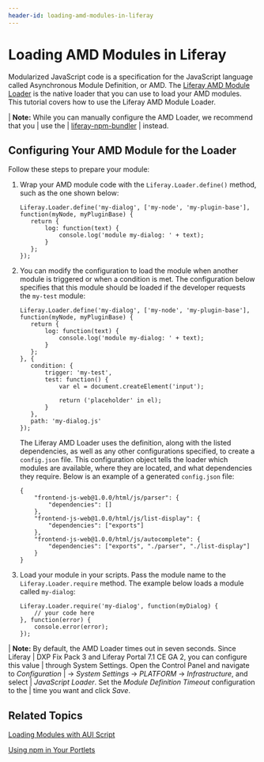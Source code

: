 ```yaml
---
header-id: loading-amd-modules-in-liferay
---
```


# Loading AMD Modules in Liferay

Modularized JavaScript code is a specification for the JavaScript language
called Asynchronous Module Definition, or AMD. The 
[Liferay AMD Module Loader](https://github.com/liferay/liferay-amd-loader#amd-module-loader) 
is the native loader that you can use to load your AMD modules. This tutorial
covers how to use the Liferay AMD Module Loader. 

| **Note:** While you can manually configure the AMD Loader, we recommend that you
| use the
| [liferay-npm-bundler](/docs/7-1/tutorials/-/knowledge_base/t/using-npm-in-your-portlets)
| instead.

## Configuring Your AMD Module for the Loader

Follow these steps to prepare your module:

1.  Wrap your AMD module code with the `Liferay.Loader.define()` method, such as 
    the one shown below:
   
        Liferay.Loader.define('my-dialog', ['my-node', 'my-plugin-base'], 
        function(myNode, myPluginBase) {
           return {
               log: function(text) {
                   console.log('module my-dialog: ' + text);
               }
           };
        });

2.  You can modify the configuration to load the module when another module is 
    triggered or when a condition is met. The configuration below specifies that 
    this module should be loaded if the developer requests the `my-test` module:

        Liferay.Loader.define('my-dialog', ['my-node', 'my-plugin-base'], 
        function(myNode, myPluginBase) {
           return {
               log: function(text) {
                   console.log('module my-dialog: ' + text);
               }
           };
        }, {
           condition: {
               trigger: 'my-test',
               test: function() {
                   var el = document.createElement('input');

                   return ('placeholder' in el);
               }
           },
           path: 'my-dialog.js'
        });

    The Liferay AMD Loader uses the definition, along with the listed 
    dependencies, as well as any other configurations specified, to create a 
    `config.json` file. This configuration object tells the loader which modules 
    are available, where they are located, and what dependencies they require. 
    Below is an example of a generated `config.json` file:

        {
            "frontend-js-web@1.0.0/html/js/parser": {
                "dependencies": []
            },
            "frontend-js-web@1.0.0/html/js/list-display": {
                "dependencies": ["exports"]
            },
            "frontend-js-web@1.0.0/html/js/autocomplete": {
                "dependencies": ["exports", "./parser", "./list-display"]
            }
        }

3.  Load your module in your scripts. Pass the module name to the 
    `Liferay.Loader.require` method. The example below loads a module called 
    `my-dialog`:

        Liferay.Loader.require('my-dialog', function(myDialog) {
            // your code here
        }, function(error) {
            console.error(error);
        });
        
| **Note:** By default, the AMD Loader times out in seven seconds. Since Liferay
| DXP Fix Pack 3 and Liferay Portal 7.1 CE GA 2, you can configure this value
| through System Settings. Open the Control Panel and navigate to *Configuration*
| &rarr; *System Settings* &rarr; *PLATFORM* &rarr; *Infrastructure*, and select
| *JavaScript Loader*. Set the *Module Definition Timeout* configuration to the
| time you want and click *Save*.

## Related Topics

[Loading Modules with AUI Script](/docs/7-1/tutorials/-/knowledge_base/t/loading-modules-with-aui-script)

[Using npm in Your Portlets](/docs/7-1/tutorials/-/knowledge_base/t/using-npm-in-your-portlets)
